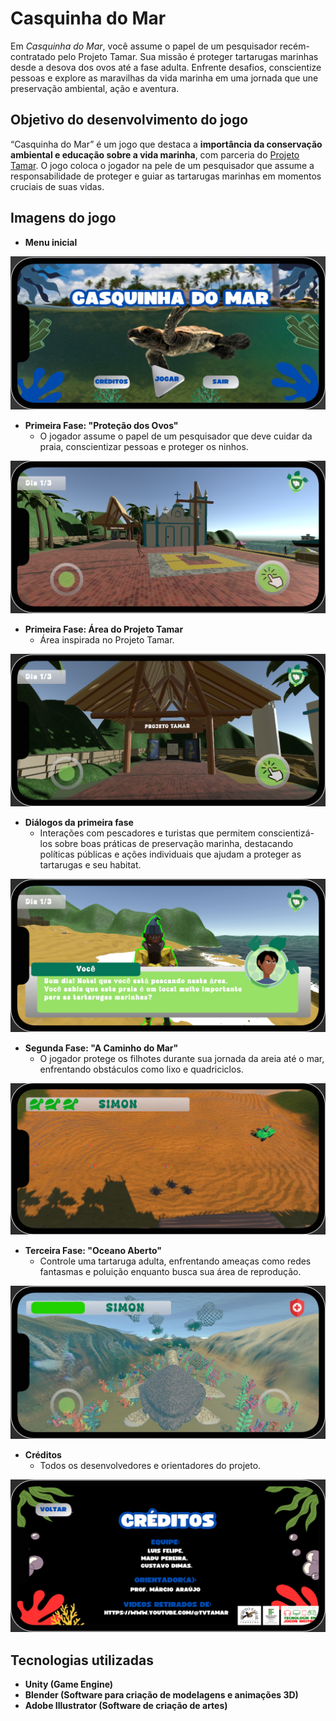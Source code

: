 # Casquinha do Mar

Em *Casquinha do Mar*, você assume o papel de um pesquisador recém-contratado pelo Projeto Tamar. Sua missão é proteger tartarugas marinhas desde a desova dos ovos até a fase adulta. Enfrente desafios, conscientize pessoas e explore as maravilhas da vida marinha em uma jornada que une preservação ambiental, ação e aventura.

## Objetivo do desenvolvimento do jogo

“Casquinha do Mar” é um jogo que destaca a **importância da conservação ambiental e educação sobre a vida marinha**, com parceria do [Projeto Tamar](https://www.tamar.org.br/). O jogo coloca o jogador na pele de um pesquisador que assume a responsabilidade de proteger e guiar as tartarugas marinhas em momentos cruciais de suas vidas.

## Imagens do jogo

- **Menu inicial**
  
![Image](./Docs/Images/Menu.png)

- **Primeira Fase: "Proteção dos Ovos"**
  - O jogador assume o papel de um pesquisador que deve cuidar da praia, conscientizar pessoas e proteger os ninhos.

![Image](./Docs/Images/Fase1.png)

- **Primeira Fase: Área do Projeto Tamar**  
  - Área inspirada no Projeto Tamar.

![Image](./Docs/Images/Projeto.png)

- **Diálogos da primeira fase**
  - Interações com pescadores e turistas que permitem conscientizá-los sobre boas práticas de preservação marinha, destacando políticas públicas e ações individuais que ajudam a proteger as tartarugas e seu habitat.

![Image](./Docs/Images/Dialogo.png)

- **Segunda Fase: "A Caminho do Mar"**
  - O jogador protege os filhotes durante sua jornada da areia até o mar, enfrentando obstáculos como lixo e quadriciclos.

![Image](./Docs/Images/Fase2.png)

- **Terceira Fase: "Oceano Aberto"**
  - Controle uma tartaruga adulta, enfrentando ameaças como redes fantasmas e poluição enquanto busca sua área de reprodução.

![Image](./Docs/Images/Fase3.png)

- **Créditos**
  - Todos os desenvolvedores e orientadores do projeto.

![Image](./Docs/Images/Creditos.png)

## Tecnologias utilizadas

- **Unity (Game Engine)**
- **Blender (Software para criação de modelagens e animações 3D)**
- **Adobe Illustrator (Software de criação de artes)**
